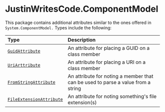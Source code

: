# JustinWritesCode.ComponentModel

This package contains additional attributes similar to the ones offered in `System.ComponentModel.`  Types include the following:

| Type                                                                                                                                           | Description                                                                      |
| :----------------------------------------------------------------------------------------------------------------------------------------------- | :--------------------------------------------------------------------------------- |
| [`GuidAttribute`](https://github.com/justinwritescode/Types/blob/Use-Resources/src/Core/ComponentModel/GuidAttribute.cs)                   | An attribute for placing a GUID on a class member                                |
| [`UriArttribute`](https://github.com/justinwritescode/Types/blob/Use-Resources/src/Core/ComponentModel/UriAttribute.cs)                    | An attribute for placing a URI on a class member                                 |
| [`FromStringAttribute`](https://github.com/justinwritescode/Types/blob/Use-Resources/src/Core/ComponentModel/FromStringAttribute.cs)       | An attribute for noting a member that can be used to parse a value from a string |
| [`FileExtensionAttribute`](https://github.com/justinwritescode/Types/blob/Use-Resources/src/Core/ComponentModel/FileExtensionAttribute.cs) | An attribute for noting something's file extension(s)                            |
